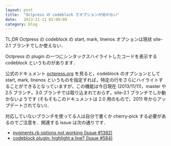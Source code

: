 ```yaml
---
layout: post
title:  "Octpress の codeblock でオプションが効かない"
date:   2013-11-11 02:00:00
category: blog
---
```


TL;DR Octpress の codeblock の start, mark, linenos オプションは現状 site-2.1 ブランチでしか使えない．

Octpress の plugin の一つにシンタックスハイライトしたコードを表示する codeblock というものがあります．

公式のドキュメント [octpress.org](http://octopress.org/docs/plugins/codeblock/) を見ると，codeblock のオプションとして start, mark, linenos というものを指定すれば，特定の行をさらにハイライトすることができるとなっていますが，この機能は今日現在 (2013/11/11)，master や 2.5 ブランチ，3.0 ブランチでは取り込まれておらず，site-2.1 ブランチでしか動かないようです (そもそもこのドキュメントは 2.0 用のもので，2011 年からアップデートされてない)．

対応していないブランチを使ってる人は自分で書くか cherry-pick する必要があるのでご注意を．関連する issue は次の通りです．

 * [pygments.rb options not working (Issue #1382)](https://github.com/imathis/octopress/issues/1382)
 * [codeblock plugin: highlight a line? (Issue #584)](https://github.com/imathis/octopress/issues/584)
